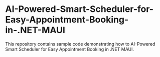 # AI-Powered-Smart-Scheduler-for-Easy-Appointment-Booking-in-.NET-MAUI
This repository contains sample code demonstrating how to AI-Powered Smart Scheduler for Easy Appointment Booking in .NET MAUI. 
